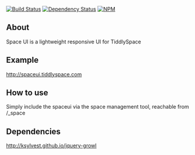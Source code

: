 [![Build Status](https://travis-ci.org/BoyCook/SpaceUI.png?branch=master)](https://travis-ci.org/BoyCook/SpaceUI)
[![Dependency Status](https://gemnasium.com/BoyCook/SpaceUI.png)](https://gemnasium.com/BoyCook/SpaceUI)
[![NPM](https://nodei.co/npm/SpaceUI.png?downloads=true)](https://nodei.co/npm/SpaceUI) 

## About
Space UI is a lightweight responsive UI for TiddlySpace

## Example
http://spaceui.tiddlyspace.com

## How to use	
Simply include the spaceui via the space management tool, reachable from /_space 

## Dependencies
http://ksylvest.github.io/jquery-growl
